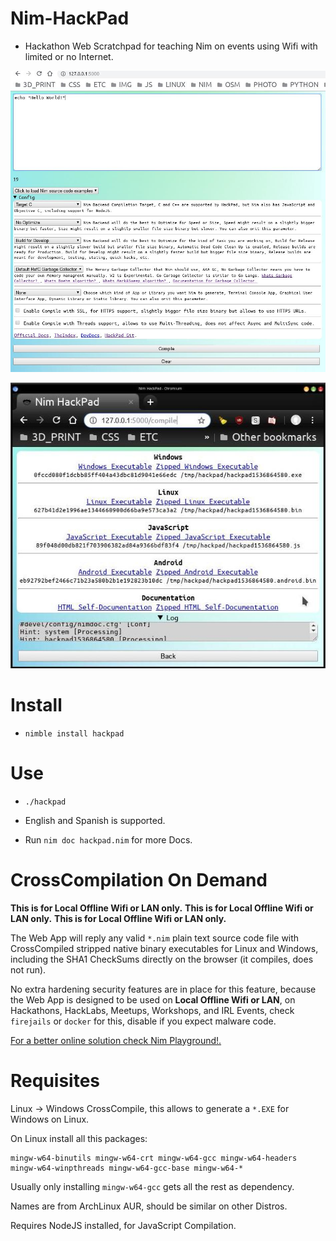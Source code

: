 # Nim-HackPad

- Hackathon Web Scratchpad for teaching Nim on events using Wifi with limited or no Internet.

![HackPad](https://raw.githubusercontent.com/juancarlospaco/nim-hackpad/master/temp1.jpg "HackPad")

![HackPad](https://raw.githubusercontent.com/juancarlospaco/nim-hackpad/master/temp0.jpg "HackPad")


# Install

- `nimble install hackpad`


# Use

- `./hackpad`

- English and Spanish is supported.
- Run `nim doc hackpad.nim` for more Docs.


# CrossCompilation On Demand

**This is for Local Offline Wifi or LAN only.**
**This is for Local Offline Wifi or LAN only.**
**This is for Local Offline Wifi or LAN only.**

The Web App will reply any valid `*.nim` plain text source code file with
CrossCompiled stripped native binary executables for Linux and Windows,
including the SHA1 CheckSums directly on the browser (it compiles, does not run).

No extra hardening security features are in place for this feature,
because the Web App is designed to be used on **Local Offline Wifi or LAN**,
on Hackathons, HackLabs, Meetups, Workshops, and IRL Events,
check `firejails` or `docker` for this, disable if you expect malware code.

[For a better online solution check Nim Playground!.](https://play.nim-lang.org)


# Requisites

Linux -> Windows CrossCompile, this allows to generate a `*.EXE` for Windows on Linux.

On Linux install all this packages:

```
mingw-w64-binutils mingw-w64-crt mingw-w64-gcc mingw-w64-headers mingw-w64-winpthreads mingw-w64-gcc-base mingw-w64-*
```

Usually only installing `mingw-w64-gcc` gets all the rest as dependency.

Names are from ArchLinux AUR, should be similar on other Distros.

Requires NodeJS installed, for JavaScript Compilation.
